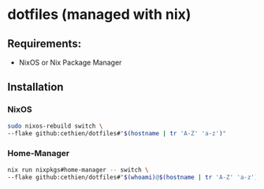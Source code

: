 # dotfiles (managed with nix)

## Requirements:

- NixOS or Nix Package Manager

## Installation

### NixOS

```bash
sudo nixos-rebuild switch \
--flake github:cethien/dotfiles#"$(hostname | tr 'A-Z' 'a-z')"
```

### Home-Manager

```bash
nix run nixpkgs#home-manager -- switch \
--flake github:cethien/dotfiles#"$(whoami)@$(hostname | tr 'A-Z' 'a-z')" -b bak-hm-"$(date +%Y%m%d_%H%M%S)"
```
